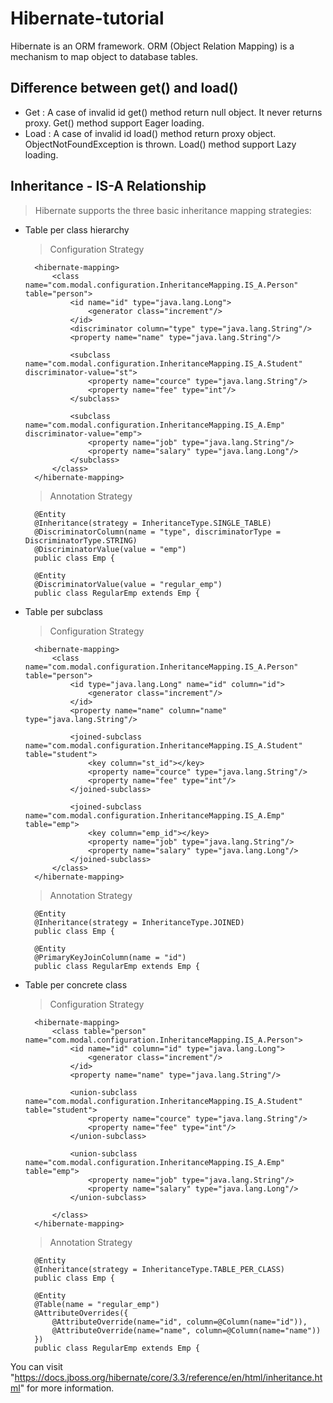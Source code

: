 # Hibernate-tutorial
Hibernate is an ORM framework. ORM (Object Relation Mapping) is a mechanism to map object to database tables.

## Difference between get() and load()
* Get : A case of invalid id get() method return null object. It never returns proxy. Get() method support Eager loading.
* Load : A case of invalid id load() method return proxy object. ObjectNotFoundException is thrown. Load() method support Lazy loading.

## Inheritance - IS-A Relationship

> Hibernate supports the three basic inheritance mapping strategies:
 
* Table per class hierarchy

    > Configuration Strategy

        <hibernate-mapping>
            <class name="com.modal.configuration.InheritanceMapping.IS_A.Person" table="person">
                <id name="id" type="java.lang.Long">
                    <generator class="increment"/>
                </id>
                <discriminator column="type" type="java.lang.String"/>
                <property name="name" type="java.lang.String"/>
        
                <subclass name="com.modal.configuration.InheritanceMapping.IS_A.Student" discriminator-value="st">
                    <property name="cource" type="java.lang.String"/>
                    <property name="fee" type="int"/>
                </subclass>
        
                <subclass name="com.modal.configuration.InheritanceMapping.IS_A.Emp" discriminator-value="emp">
                    <property name="job" type="java.lang.String"/>
                    <property name="salary" type="java.lang.Long"/>
                </subclass>
            </class>
        </hibernate-mapping>
    
    > Annotation Strategy
    
        @Entity
        @Inheritance(strategy = InheritanceType.SINGLE_TABLE)
        @DiscriminatorColumn(name = "type", discriminatorType = DiscriminatorType.STRING)
        @DiscriminatorValue(value = "emp")
        public class Emp {
        
        @Entity
        @DiscriminatorValue(value = "regular_emp")
        public class RegularEmp extends Emp {

* Table per subclass

    > Configuration Strategy

        <hibernate-mapping>
            <class name="com.modal.configuration.InheritanceMapping.IS_A.Person" table="person">
                <id type="java.lang.Long" name="id" column="id">
                    <generator class="increment"/>
                </id>
                <property name="name" column="name" type="java.lang.String"/>
        
                <joined-subclass name="com.modal.configuration.InheritanceMapping.IS_A.Student" table="student">
                    <key column="st_id"></key>
                    <property name="cource" type="java.lang.String"/>
                    <property name="fee" type="int"/>
                </joined-subclass>
        
                <joined-subclass name="com.modal.configuration.InheritanceMapping.IS_A.Emp" table="emp">
                    <key column="emp_id"></key>
                    <property name="job" type="java.lang.String"/>
                    <property name="salary" type="java.lang.Long"/>
                </joined-subclass>
            </class>
        </hibernate-mapping>
    
    > Annotation Strategy
    
        @Entity
        @Inheritance(strategy = InheritanceType.JOINED)
        public class Emp {
        
        @Entity
        @PrimaryKeyJoinColumn(name = "id")
        public class RegularEmp extends Emp {

* Table per concrete class 

    > Configuration Strategy
    
        <hibernate-mapping>
            <class table="person" name="com.modal.configuration.InheritanceMapping.IS_A.Person">
                <id name="id" column="id" type="java.lang.Long">
                    <generator class="increment"/>
                </id>
                <property name="name" type="java.lang.String"/>
        
                <union-subclass name="com.modal.configuration.InheritanceMapping.IS_A.Student" table="student">
                    <property name="cource" type="java.lang.String"/>
                    <property name="fee" type="int"/>
                </union-subclass>
        
                <union-subclass name="com.modal.configuration.InheritanceMapping.IS_A.Emp" table="emp">
                    <property name="job" type="java.lang.String"/>
                    <property name="salary" type="java.lang.Long"/>
                </union-subclass>
        
            </class>
        </hibernate-mapping>
    
    > Annotation Strategy
    
        @Entity
        @Inheritance(strategy = InheritanceType.TABLE_PER_CLASS)
        public class Emp {
            
        @Entity
        @Table(name = "regular_emp")
        @AttributeOverrides({
            @AttributeOverride(name="id", column=@Column(name="id")),
            @AttributeOverride(name="name", column=@Column(name="name"))
        })
        public class RegularEmp extends Emp {
       
You can visit "https://docs.jboss.org/hibernate/core/3.3/reference/en/html/inheritance.html" for more information.

